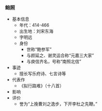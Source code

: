 ### 鲍照
- 基本信息
	- 年代：414-466
	- 出生地：刘宋东海
	- 字明远
	- 身份
		- 世称“鲍参军”
		- 与颜延之、谢灵运合称“元嘉三大家”
		- 与庾信齐名，号称“南照北信”
- 事迹
	- 擅长写乐府诗、七言诗等
- 代表作
	- 《拟行路难》（十八首）
- 影响
- 评价
	- 誉为“上挽曹刘之逸步，下开李杜之先鞭。”